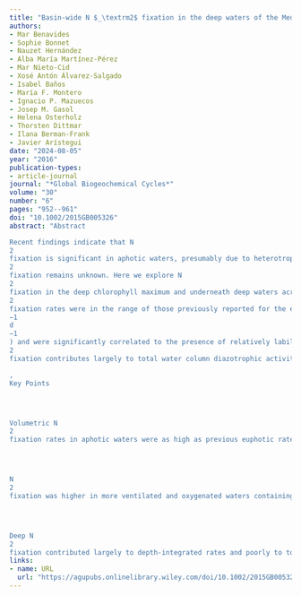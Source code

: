 ```yaml
---
title: "Basin‐wide N $_\textrm2$ fixation in the deep waters of the Mediterranean Sea"
authors:
- Mar Benavides
- Sophie Bonnet
- Nauzet Hernández
- Alba María Martínez‐Pérez
- Mar Nieto‐Cid
- Xosé Antón Álvarez‐Salgado
- Isabel Baños
- María F. Montero
- Ignacio P. Mazuecos
- Josep M. Gasol
- Helena Osterholz
- Thorsten Dittmar
- Ilana Berman‐Frank
- Javier Arístegui
date: "2024-08-05"
year: "2016"
publication-types:
- article-journal
journal: "*Global Biogeochemical Cycles*"
volume: "30"
number: "6"
pages: "952--961"
doi: "10.1002/2015GB005326"
abstract: "Abstract

Recent findings indicate that N
2
fixation is significant in aphotic waters, presumably due to heterotrophic diazotrophs depending on organic matter for their nutrition. However, the relationship between organic matter and heterotrophic N
2
fixation remains unknown. Here we explore N
2
fixation in the deep chlorophyll maximum and underneath deep waters across the whole Mediterranean Sea and relate it to organic matter composition, characterized by optical and molecular methods. Our N
2
fixation rates were in the range of those previously reported for the euphotic zone of the Mediterranean Sea (up to 0.43 nmol N L
−1
d
−1
) and were significantly correlated to the presence of relatively labile organic matter with fluorescence and molecular formula properties representative for peptides and unsaturated aliphatics and associated with the presence of more oxygenated ventilated water masses. Finally, and despite that the aphotic N
2
fixation contributes largely to total water column diazotrophic activity (\textgreater50%), its contribution to overall nitrogen inputs to the basin is negligible (\textless0.5%).

, 
Key Points




Volumetric N
2
fixation rates in aphotic waters were as high as previous euphotic rates




N
2
fixation was higher in more ventilated and oxygenated waters containing fresher organic matter




Deep N
2
fixation contributed largely to depth‐integrated rates and poorly to total nitrogen inputs"
links:
- name: URL
  url: "https://agupubs.onlinelibrary.wiley.com/doi/10.1002/2015GB005326"
---
```


